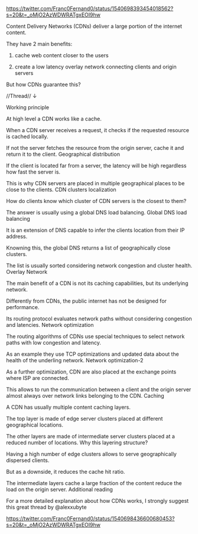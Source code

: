 https://twitter.com/Franc0Fernand0/status/1540698393454018562?s=20&t=_oMjO2AzWDWRATgxEOI9hw

Content Delivery Networks (CDNs) deliver a large portion of the internet content.

They have 2 main benefits:

1. cache web content closer to the users

2. create a low latency overlay network connecting clients and origin servers

But how CDNs guarantee this?

//Thread// ↓



Working principle

At high level a CDN works like a cache.

When a CDN server receives a request, it checks if the requested resource is cached locally.

If not the server fetches the resource from the origin server, cache it and return it to the client. Geographical distribution

If the client is located far from a server, the latency will be high regardless how fast the server is.

This is why CDN servers are placed in multiple geographical places to be close to the clients. CDN clusters localization

How do clients know which cluster of CDN servers is the closest to them?

The answer is usually using a global DNS load balancing. Global DNS load balancing

It is an extension of DNS capable to infer the clients location from their IP address.

Knowning this, the global DNS returns a list of geographically close clusters.

The list is usually sorted considering network congestion and cluster health. Overlay Network

The main benefit of a CDN is not its caching capabilities, but its underlying network.

Differently from CDNs, the public internet has not be designed for performance.

Its routing protocol evaluates network paths without considering congestion and latencies. Network optimization

The routing algorithms of CDNs use special techniques to select network paths with low congestion and latency.

As an example they use TCP optimizations and updated data about the health of the underling network. Network optimization-2

As a further optimization, CDN are also placed at the exchange points where ISP are connected.

This allows to run the communication between a client and the origin server almost always over network links belonging to the CDN. Caching

A CDN has usually multiple content caching layers.

The top layer is made of edge server clusters placed at different geographical locations.

The other layers are made of intermediate server clusters placed at a reduced number of locations. Why this layering structure?

Having a high number of edge clusters allows to serve geographically dispersed clients.

But as a downside, it reduces the cache hit ratio.

The intermediate layers cache a large fraction of the content reduce the load on the origin server. Additional reading

For a more detailed explanation about how CDNs works, I strongly suggest this great thread by @alexxubyte

https://twitter.com/Franc0Fernand0/status/1540698436600680453?s=20&t=_oMjO2AzWDWRATgxEOI9hw

